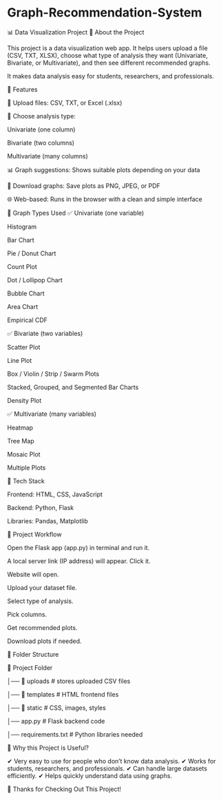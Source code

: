 # Graph-Recommendation-System
📊 Data Visualization Project
🔹 About the Project

This project is a data visualization web app.
It helps users upload a file (CSV, TXT, XLSX), choose what type of analysis they want (Univariate, Bivariate, or Multivariate), and then see different recommended graphs.

It makes data analysis easy for students, researchers, and professionals.

🔹 Features

📂 Upload files: CSV, TXT, or Excel (.xlsx)

🎯 Choose analysis type:

Univariate (one column)

Bivariate (two columns)

Multivariate (many columns)

📊 Graph suggestions: Shows suitable plots depending on your data

💾 Download graphs: Save plots as PNG, JPEG, or PDF

🌐 Web-based: Runs in the browser with a clean and simple interface

🔹 Graph Types Used
✅ Univariate (one variable)

Histogram

Bar Chart

Pie / Donut Chart

Count Plot

Dot / Lollipop Chart

Bubble Chart

Area Chart

Empirical CDF

✅ Bivariate (two variables)

Scatter Plot

Line Plot

Box / Violin / Strip / Swarm Plots

Stacked, Grouped, and Segmented Bar Charts

Density Plot

✅ Multivariate (many variables)

Heatmap

Tree Map

Mosaic Plot

Multiple Plots

🔹 Tech Stack

Frontend: HTML, CSS, JavaScript

Backend: Python, Flask

Libraries: Pandas, Matplotlib

🔹 Project Workflow

Open the Flask app (app.py) in terminal and run it.

A local server link (IP address) will appear. Click it.

Website will open.

Upload your dataset file.

Select type of analysis.

Pick columns.

Get recommended plots.

Download plots if needed.

🔹 Folder Structure

📁 Project Folder

│── 📂 uploads      # stores uploaded CSV files

│── 📂 templates    # HTML frontend files

│── 📂 static       # CSS, images, styles

│── app.py          # Flask backend code

│── requirements.txt # Python libraries needed

🔹 Why this Project is Useful?

✔ Very easy to use for people who don’t know data analysis.
✔ Works for students, researchers, and professionals.
✔ Can handle large datasets efficiently.
✔ Helps quickly understand data using graphs.

🙏 Thanks for Checking Out This Project!


